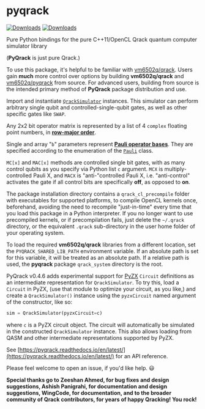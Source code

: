 # pyqrack
[![Downloads](https://pepy.tech/badge/pyqrack)](https://pepy.tech/project/pyqrack) [![Downloads](https://pepy.tech/badge/pyqrack/month)](https://pepy.tech/project/pyqrack)

Pure Python bindings for the pure C++11/OpenCL Qrack quantum computer simulator library

(**PyQrack** is just pure Qrack.)

To use this package, it's helpful to be familiar with [vm6502q/qrack](https://github.com/vm6502q/qrack). Users gain **much** more control over options by building **vm6502q/qrack** and [vm6502q/pyqrack](https://github.com/vm6502q/pyqrack) from source. For advanced users, building from source is the intended primary method of **PyQrack** package distribution and use.

Import and instantiate [`QrackSimulator`](https://github.com/vm6502q/pyqrack/blob/main/pyqrack/qrack_simulator.py) instances. This simulator can perform arbitrary single qubit and controlled-single-qubit gates, as well as other specific gates like `SWAP`.

Any 2x2 bit operator matrix is represented by a list of 4 `complex` floating point numbers, in [**row-major order**](https://en.wikipedia.org/wiki/Row-_and_column-major_order).

Single and array "`b`" parameters represent [**Pauli operator bases**](https://en.wikipedia.org/wiki/Pauli_matrices). They are specified according to the enumeration of the [`Pauli`](https://github.com/vm6502q/pyqrack/blob/main/pyqrack/pauli.py) class.

`MC[x]` and `MAC[x]` methods are controlled single bit gates, with as many control qubits as you specify via Python list `c` argument. `MCX` is multiply-controlled Pauli X, and `MACX` is "anti-"controlled Pauli X, i.e. "anti-control" activates the gate if all control bits are specifically **off**, as opposed to **on**.

The package installation directory contains a `qrack_cl_precompile` folder with executables for supported platforms, to compile OpenCL kernels once, beforehand, avoiding the need to recompile "just-in-time" every time that you load this package in a Python interpreter. If you no longer want to use precompiled kernels, or if precompilation fails, just delete the `~/.qrack` directory, or the equivalent `.qrack` sub-directory in the user home folder of your operating system.

To load the required **vm6502q/qrack** libraries from a different location, set the `PYQRACK_SHARED_LIB_PATH` environment variable. If an absolute path is set for this variable, it will be treated as an absolute path. If a relative path is used, the **pyqrack** package `qrack_system` directory is the root.

PyQrack v0.4.6 adds experimental support for [PyZX](https://github.com/Quantomatic/pyzx) `Circuit` definitions as an intermediate representation for `QrackSimulator`. To try this, load a `Circuit` in PyZX, (use that module to optimize your circuit, as you like,) and create a `QrackSimulator()` instance using the `pyzxCircuit` named argument of the constructor, like so:

```python
sim = QrackSimulator(pyzxCircuit=c)
```

where `c` is a PyZX circuit object. The circuit will automatically be simulated in the constructed `QrackSimulator` instance. This also allows loading from QASM and other intermediate representations supported by PyZX.

See [https://pyqrack.readthedocs.io/en/latest/](https://pyqrack.readthedocs.io/en/latest/) for an API reference.

Please feel welcome to open an issue, if you'd like help. 😃

**Special thanks go to Zeeshan Ahmed, for bug fixes and design suggestions, Ashish Panigrahi, for documentation and design suggestions, WingCode, for documentation, and to the broader community of Qrack contributors, for years of happy Qracking! You rock!**
